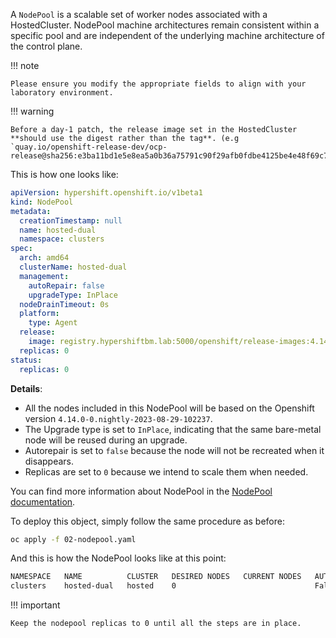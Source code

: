 A `NodePool` is a scalable set of worker nodes associated with a HostedCluster. NodePool machine architectures remain consistent within a specific pool and are independent of the underlying machine architecture of the control plane.

!!! note

    Please ensure you modify the appropriate fields to align with your laboratory environment.

!!! warning

    Before a day-1 patch, the release image set in the HostedCluster **should use the digest rather than the tag**. (e.g `quay.io/openshift-release-dev/ocp-release@sha256:e3ba11bd1e5e8ea5a0b36a75791c90f29afb0fdbe4125be4e48f69c76a5c47a0`)

This is how one looks like:

```yaml
apiVersion: hypershift.openshift.io/v1beta1
kind: NodePool
metadata:
  creationTimestamp: null
  name: hosted-dual
  namespace: clusters
spec:
  arch: amd64
  clusterName: hosted-dual
  management:
    autoRepair: false
    upgradeType: InPlace
  nodeDrainTimeout: 0s
  platform:
    type: Agent
  release:
    image: registry.hypershiftbm.lab:5000/openshift/release-images:4.14.0-0.nightly-2023-08-29-102237
  replicas: 0
status:
  replicas: 0
```

**Details**:

- All the nodes included in this NodePool will be based on the Openshift version `4.14.0-0.nightly-2023-08-29-102237`.
- The Upgrade type is set to `InPlace`, indicating that the same bare-metal node will be reused during an upgrade.
- Autorepair is set to `false` because the node will not be recreated when it disappears.
- Replicas are set to `0` because we intend to scale them when needed.

You can find more information about NodePool in the [NodePool documentation](https://hypershift-docs.netlify.app/reference/api/#hypershift.openshift.io%2fv1beta1).

To deploy this object, simply follow the same procedure as before:

```bash
oc apply -f 02-nodepool.yaml
```

And this is how the NodePool looks like at this point:

```bash
NAMESPACE   NAME          CLUSTER   DESIRED NODES   CURRENT NODES   AUTOSCALING   AUTOREPAIR   VERSION                              UPDATINGVERSION   UPDATINGCONFIG   MESSAGE
clusters    hosted-dual   hosted    0                               False         False        4.14.0-0.nightly-2023-08-29-102237
```

!!! important

    Keep the nodepool replicas to 0 until all the steps are in place.